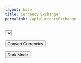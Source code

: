 ```yaml
---
layout: base
title: Currency Exchanger
permalink: /api/CurrencyExchange
---
```


<style>

button {
color:
}

</style>

<select id="from">

</select>


<button onclick="conversion()"> Convert Currencies</button>

<button onclick="colormode()"> Dark Mode </button>

<script>


async function conversion() {


await fetch(`https://api.freecurrencyapi.com/v1/latest?apikey=fca_live_kbReXEndi2qtPBsupWuLTRPhWR2zFbY1tXW9jXXL&currencies=EUR%2CUSD%2CCAD%2CCNY%2CZAR`)  
}





</script>